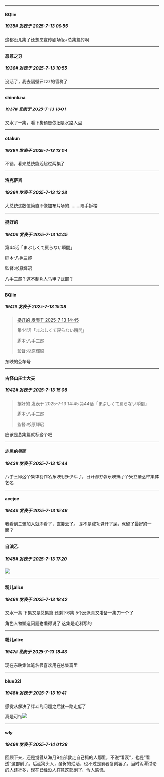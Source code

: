 ﻿
*****

####  BQlin  
##### 1935#       发表于 2025-7-13 09:55

这都没几集了还想来宣传剧场版+总集篇的啊


*****

####  恶意之刃  
##### 1936#       发表于 2025-7-13 10:55

没活了，我去隔壁开zzz的香槟了


*****

####  shinnluna  
##### 1937#       发表于 2025-7-13 13:01

又水了一集，看下集预告依旧是水路人盘

*****

####  otakun  
##### 1938#       发表于 2025-7-13 13:04

不错，看来总统能活超过两集了


*****

####  洛克萨斯  
##### 1939#       发表于 2025-7-13 13:28

大总统这数值简直不像加布片场的.........随手拆楼


*****

####  挺好的  
##### 1940#       发表于 2025-7-13 14:45

第44话「まぶしくて戻らない瞬間」

脚本:八手三郎

監督:杉原輝昭

八手三郎？这不制片人马甲？武部？


*****

####  BQlin  
##### 1941#       发表于 2025-7-13 15:08

<blockquote><a href="httphttps://stage1st.com/2b/forum.php?mod=redirect&amp;goto=findpost&amp;pid=68091495&amp;ptid=2183166" target="_blank">挺好的 发表于 2025-7-13 14:45</a>

第44话「まぶしくて戻らない瞬間」

脚本:八手三郎

監督:杉原輝昭</blockquote>
东映的公车号

*****

####  古怪山庄士大夫  
##### 1942#       发表于 2025-7-13 15:08

<blockquote>挺好的 发表于 2025-7-13 14:45
第44话「まぶしくて戻らない瞬間」

脚本:八手三郎

監督:杉原輝昭
</blockquote>
应该是总集篇就标这个吧


*****

####  赤黑的假面  
##### 1943#       发表于 2025-7-13 15:44

八手三郎这个集体创作名东映用多少年了，日升都抄袭东映搞了个矢立肇这种集体艺名

*****

####  acejoe  
##### 1944#       发表于 2025-7-13 15:46

我看到三骑加入就不看了，直接云了。
是不是成功避开了屎，保留了最好的一面？


*****

####  自演乙.  
##### 1945#       发表于 2025-7-13 17:20

<img src="https://p.sda1.dev/25/a2740ac8fafecdda087efa38df568447/image.jpg" referrerpolicy="no-referrer">


*****

####  粉儿alice  
##### 1946#       发表于 2025-7-13 18:42

又水一集 下集又是总集篇 还剩下6集 5个反派真又准备一集刀一个了

角色人物塑造问题也懒得说了 这集是毛利写的

*****

####  粉儿alice  
##### 1947#       发表于 2025-7-13 18:43

现在东映集体笔名很喜欢用在总集篇里


*****

####  blue321  
##### 1948#       发表于 2025-7-13 19:41

感觉从解决了绊斗的问题之后就一路走低了

真是可惜<img src="https://static.stage1st.com/image/smiley/face2017/068.png" referrerpolicy="no-referrer">


*****

####  wly  
##### 1949#       发表于 2025-7-14 01:28

回顾下来，还是觉得从海月9全部救走自己抓的人那里，不说“看衰”，也是“看透”这部剧了。后面狗头人，酸贺的烂活，也不过是前者复刻罢了。当时泥潭讨论的人还挺多，现在已经没人在意这部剧了，令人感慨。

